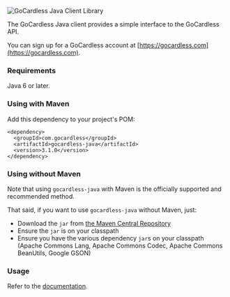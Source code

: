 ![GoCardless Java Client Library](https://s3-eu-west-1.amazonaws.com/gocardless/images/client-lib-headers/java-lib-header.png)

The GoCardless Java client provides a simple interface to the GoCardless API.

You can sign up for a GoCardless account at [https://gocardless.com](https://gocardless.com).

### Requirements

Java 6 or later.

### Using with Maven

Add this dependency to your project's POM:

    <dependency>
      <groupId>com.gocardless</groupId>
      <artifactId>gocardless-java</artifactId>
      <version>3.1.0</version>
    </dependency>

### Using without Maven

Note that using `gocardless-java` with Maven is the officially supported and recommended method.

That said, if you want to use `gocardless-java` without Maven, just:

* Download the `jar` from [the Maven Central Repository](http://search.maven.org/#search%7Cga%7C1%7Cgocardless-java)
* Ensure the `jar` is on your classpath
* Ensure you have the various dependency `jar`s on your classpath (Apache Commons Lang, Apache Commons Codec, Apache Commons BeanUtils, Google GSON)

### Usage

Refer to the [documentation](https://gocardless.com/docs).
